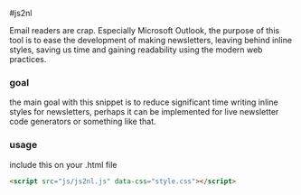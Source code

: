 #js2nl 

Email readers are crap. Especially Microsoft Outlook, the purpose of this tool is to ease the development of making 
newsletters, leaving behind inline styles, saving us time and gaining readability using the modern web practices.


### goal
the main goal with this snippet is to reduce significant time writing inline styles for newsletters,
perhaps it can be implemented for live newsletter code generators or something like that.

### usage

include this on your .html file
``` html
<script src="js/js2nl.js" data-css="style.css"></script>
